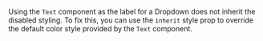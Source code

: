 Using the `Text` component as the label for a Dropdown does not inherit the disabled styling. To fix this, you can use the `inherit` style prop to override the default color style provided by the `Text` component.
